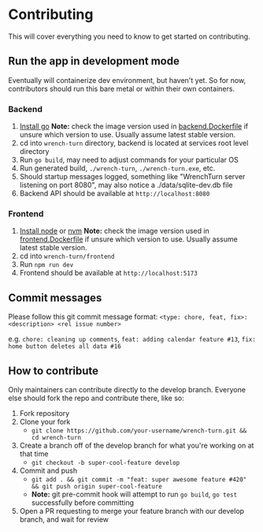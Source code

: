 # Contributing
This will cover everything you need to know to get started on contributing.

## Run the app in development mode
Eventually will containerize dev environment, but haven't yet. So for now, contributors should run this bare metal or within their own containers. 

### Backend
1) [Install go](https://go.dev/dl/)
**Note:** check the image version used in [backend.Dockerfile](https://github.com/okdv/wrench-turn/blob/develop/backend.Dockerfile) if unsure which version to use. Usually assume latest stable version. 
2) cd into `wrench-turn` directory, backend is located at services root level directory
3) Run `go build`, may need to adjust commands for your particular OS
4) Run generated build, `./wrench-turn`, `./wrench-turn.exe`, etc.
5) Should startup messages logged, something like "WrenchTurn server listening on port 8080", may also notice a ./data/sqlite-dev.db file 
6) Backend API should be available at `http://localhost:8080`

### Frontend 
1) [Install node](https://nodejs.org/en/download) or [nvm](https://github.com/nvm-sh/nvm)
**Note:** check the image version used in [frontend.Dockerfile](https://github.com/okdv/wrench-turn/blob/develop/frontend.Dockerfile) if unsure which version to use. Usually assume latest stable version. 
2) cd into `wrench-turn/frontend`
3) Run `npm run dev` 
4) Frontend should be available at `http://localhost:5173`

## Commit messages 
Please follow this git commit message format: `<type: chore, feat, fix>: <description> <rel issue number>`

e.g. `chore: cleaning up comments`, `feat: adding calendar feature #13`, `fix: home button deletes all data #16`

## How to contribute
Only maintainers can contribute directly to the develop branch. Everyone else should fork the repo and contribute there, like so:

1) Fork repository 
2) Clone your fork
    - `git clone https://github.com/your-username/wrench-turn.git && cd wrench-turn`
3) Create a branch off of the develop branch for what you're working on at that time
    - `git checkout -b super-cool-feature develop`
4) Commit and push
    - `git add . && git commit -m "feat: super awesome feature #420" && git push origin super-cool-feature`
    - **Note:** git pre-commit hook will attempt to run `go build`, `go test` successfully before committing 
5) Open a PR requesting to merge your feature branch with our develop branch, and wait for review
